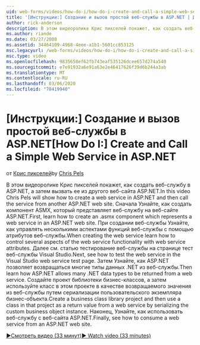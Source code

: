 ```yaml
---
uid: web-forms/videos/how-do-i/how-do-i-create-and-call-a-simple-web-service-in-aspnet
title: '[Инструкции:] Создание и вызов простой веб-службы в ASP.NET | Документация Майкрософт'
author: rick-anderson
description: В этом видеоролике Крис пикселей покажет, как создать веб-службу в ASP.NET, а затем вызвать ее из другого веб-сайта ASP.NET. Сначала Узнайте, как создать...
ms.author: riande
ms.date: 03/27/2008
ms.assetid: 34464109-4968-4eee-a1b1-5601cc853125
msc.legacyurl: /web-forms/videos/how-do-i/how-do-i-create-and-call-a-simple-web-service-in-aspnet
msc.type: video
ms.openlocfilehash: 9835658ef62fb743eaf535126dcee657d274a540
ms.sourcegitcommit: e7e91932a6e91a63e2e46417626f39d6b244a3ab
ms.translationtype: MT
ms.contentlocale: ru-RU
ms.lasthandoff: 03/06/2020
ms.locfileid: "78419940"
---
```

# <a name="how-do-i-create-and-call-a-simple-web-service-in-aspnet"></a><span data-ttu-id="d0b99-104">[Инструкции:] Создание и вызов простой веб-службы в ASP.NET</span><span class="sxs-lookup"><span data-stu-id="d0b99-104">[How Do I:] Create and Call a Simple Web Service in ASP.NET</span></span>

<span data-ttu-id="d0b99-105">от [Крис пикселей](https://twitter.com/chrispels)</span><span class="sxs-lookup"><span data-stu-id="d0b99-105">by [Chris Pels](https://twitter.com/chrispels)</span></span>

<span data-ttu-id="d0b99-106">В этом видеоролике Крис пикселей покажет, как создать веб-службу в ASP.NET, а затем вызвать ее из другого веб-сайта ASP.NET.</span><span class="sxs-lookup"><span data-stu-id="d0b99-106">In this video Chris Pels will show how to create a web service in ASP.NET and then call the service from another ASP.NET web site.</span></span> <span data-ttu-id="d0b99-107">Сначала Узнайте, как создать компонент ASMX, который представляет веб-службу на веб-сайте ASP.NET.</span><span class="sxs-lookup"><span data-stu-id="d0b99-107">First, learn how to create an .asmx component which represents a web service in an ASP.NET web site.</span></span> <span data-ttu-id="d0b99-108">При создании веб-службы Узнайте, как управлять несколькими аспектами функций веб-службы с помощью атрибутов веб-службы.</span><span class="sxs-lookup"><span data-stu-id="d0b99-108">When creating the web service learn how to control several aspects of the web service functionality with web service attributes.</span></span> <span data-ttu-id="d0b99-109">Далее см. статью тестирование веб-службы на странице тест веб-службы Visual Studio.</span><span class="sxs-lookup"><span data-stu-id="d0b99-109">Next, see how to test the web service in the Visual Studio web service test page.</span></span> <span data-ttu-id="d0b99-110">Затем Узнайте, как ASP.NET позволяет возвращаться многие типы данных .NET из веб-службы.</span><span class="sxs-lookup"><span data-stu-id="d0b99-110">Then learn how ASP.NET allows many .NET data types to be returned from a web service.</span></span> <span data-ttu-id="d0b99-111">Создайте проект библиотеки бизнес-классов, а затем используйте класс в этом проекте в качестве возвращаемого значения из веб-службы путем сериализации пользовательского экземпляра бизнес-объекта.</span><span class="sxs-lookup"><span data-stu-id="d0b99-111">Create a business class library project and then use a class in that project as a return value from a web service by serializing the custom business object instance.</span></span> <span data-ttu-id="d0b99-112">Наконец, Узнайте, как использовать веб-службу с веб-сайта ASP.NET.</span><span class="sxs-lookup"><span data-stu-id="d0b99-112">Finally, see how to consume a web service from an ASP.NET web site.</span></span>

[<span data-ttu-id="d0b99-113">&#9654;Смотреть видео (33 минут)</span><span class="sxs-lookup"><span data-stu-id="d0b99-113">&#9654; Watch video (33 minutes)</span></span>](https://channel9.msdn.com/Blogs/ASP-NET-Site-Videos/how-do-i-create-and-call-a-simple-web-service-in-aspnet)
